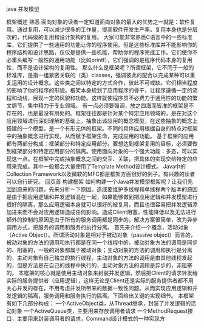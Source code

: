 java 并发模型

框架概述
熟悉	面向对象的读者一定知道面向对象的最大的优势之一就是：软件复用。通过复用，可以减少很多的工作量，提高软件开发生产率。复用本身也是分层次的，代码级的复用和设计架构的复用。
大家可能非常熟悉C语言中的一些标准库，它们提供了一些通用的功能让你的程序使用。但是这些标准库并不能影响你的程序结构和设计思路，仅仅是提供一些机能，帮助你的程序完成工作。它们使你不必重头编写一般性的通用功能（比如printf），它们强调的是程序代码本身的复用性，而不是设计架构的复用性。
那么什么是框架呢？所谓框架，它不同于一般的标准库，是指一组紧密关联的（类）classes，强调彼此的配合以完成某种可以重复运用的设计概念。这些类之间以特定的方式合作，彼此不可或缺。它们相当程度的影响了你的程序的形貌。框架本身规划了应用程序的骨干，让程序遵循一定的流程和动线，展现一定的风貌和功能。这样就使程序员不必费力于通用性的功能的繁文缛节，集中精力于专业领域。
有一点必须要强调，放之四海而皆准的框架是不存在的，也是最没有用处的。框架往往都是针对某个特定应用领域的，是在对这个应用领域进行深刻理解的基础上，抽象出该应用的概念模型，在这些抽象的概念上搭建的一个模型，是一个有形无体的框架。不同的具体应用根据自身的特点对框架中的抽象概念进行实现，从而赋予框架生命，完成应用的功能。
基于框架的应用都有两部分构成：框架部分和特定应用部分。要想达到框架复用的目标，必须要做到框架部分和特定应用部分的隔离。使用面向对象的一个强大功能：多态，可以实现这一点。在框架中完成抽象概念之间的交互、关联，把具体的实现交给特定的应用来完成。其中一般都会大量使用了Template Method设计模式。
Java中的Collection Framework以及微软的MFC都是框架方面很好的例子。有兴趣的读者可以自行研究。
回页首
构建框架
如何构建一个Java并发模型框架呢？让我们先回到原来的问题，先来分析一下原因。造成要维护多线程和单线程两个版本的原因是由于把应用逻辑和并发逻辑混在一起，如果能够做到把应用逻辑和并发模型进行很好的隔离，那么应用逻辑本身就可以很好的被复用，而且也很容易把并发逻辑添加进来而不会对应用逻辑造成任何影响。造成Client阻塞，性能降低以及无法进行额外的控制的原因是由于所有的服务调用都是同步的，解决方案很简单，改为异步调用方式，把服务的调用和服务的执行分离。
首先来介绍一个概念，活动对象（Active Object）。所谓活动对象是相对于被动对象（passive object）而言的，被动对象的方法的调用和执行都是在同一个线程中的，被动对象方法的调用是同步的、阻塞的，一般的对象都属于被动对象；主动对象的方法的调用和执行是分离的，主动对象有自己独立的执行线程，主动对象的方法的调用是由其他线程发起的，但是方法是在自己的线程中执行的，主动对象方法的调用是异步的，非阻塞的。
本框架的核心就是使用主动对象来封装并发逻辑，然后把Client的请求转发给实际的服务提供者（应用逻辑），这样无论是Client还是实际的服务提供者都不用关心并发的存在，不用考虑并发所带来的数据一致性问题。从而实现应用逻辑和并发逻辑的隔离，服务调用和服务执行的隔离。下面给出关键的实现细节。
本框架有如下几部分构成：
一个ActiveObject类，从Thread继承，封装了并发逻辑的活动对象
一个ActiveQueue类，主要用来存放调用者请求
一个MethodRequest接口，主要用来封装调用者的请求，Command设计模式的一种实现方